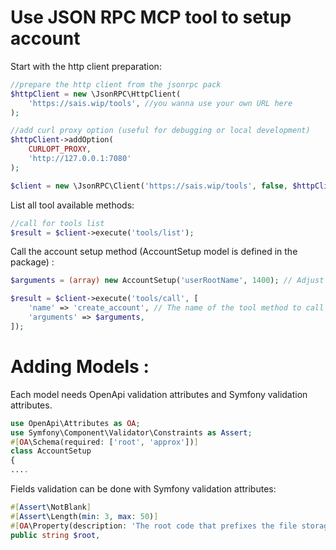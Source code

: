 # Use JSON RPC MCP tool to setup account

Start with the http client preparation:

```php
//prepare the http client from the jsonrpc pack
$httpClient = new \JsonRPC\HttpClient(
    'https://sais.wip/tools', //you wanna use your own URL here
);

//add curl proxy option (useful for debugging or local development)
$httpClient->addOption(
    CURLOPT_PROXY,
    'http://127.0.0.1:7080'
);

$client = new \JsonRPC\Client('https://sais.wip/tools', false, $httpClient);
```

List all tool available methods:

```php
//call for tools list
$result = $client->execute('tools/list');
```

Call the account setup method (AccountSetup model is defined in the package) :

```php
$arguments = (array) new AccountSetup('userRootName', 1400); // Adjust the parameters as needed , cast to array for JSON RPC

$result = $client->execute('tools/call', [
    'name' => 'create_account', // The name of the tool method to call (reference on the tool list)
    'arguments' => $arguments,
]);

```

# Adding Models : 

Each model needs OpenApi validation attributes and Symfony validation attributes.
```php
use OpenApi\Attributes as OA;
use Symfony\Component\Validator\Constraints as Assert;
#[OA\Schema(required: ['root', 'approx'])]
class AccountSetup
{
....

```

Fields validation can be done with Symfony validation attributes:

```php
#[Assert\NotBlank]
#[Assert\Length(min: 3, max: 50)]
#[OA\Property(description: 'The root code that prefixes the file storage', type: 'string', maxLength: 50, minLength: 3, nullable: false)]
public string $root,